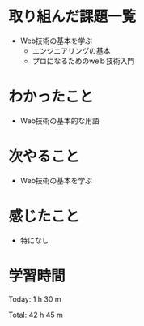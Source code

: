 # 取り組んだ課題一覧
- Web技術の基本を学ぶ
  - エンジニアリングの基本
  - プロになるためのweｂ技術入門

# わかったこと
- Web技術の基本的な用語
  
# 次やること
- Web技術の基本を学ぶ
  
# 感じたこと
- 特になし
  
# 学習時間
Today: 1 h 30 m

Total: 42 h 45 m
